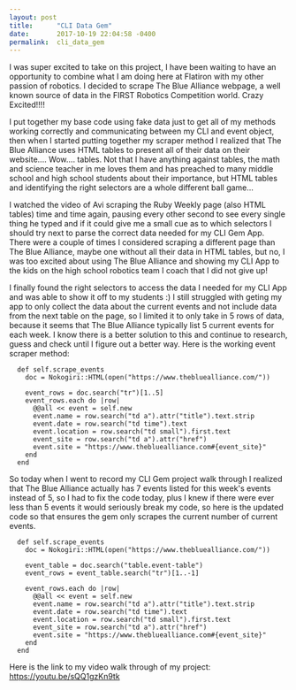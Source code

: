 ```yaml
---
layout: post
title:      "CLI Data Gem"
date:       2017-10-19 22:04:58 -0400
permalink:  cli_data_gem
---
```



I was super excited to take on this project, I have been waiting to have an opportunity to combine what I am doing here at Flatiron with my other passion of robotics.  I decided to scrape The Blue Alliance webpage, a well known source of data in the FIRST Robotics Competition world.  Crazy Excited!!!!

I put together my base code using fake data just to get all of my methods working correctly and communicating between my CLI and event object, then when I started putting together my scraper method I realized that The Blue Alliance uses HTML tables to present all of their data on their website.... Wow.... tables.  Not that I have anything against tables, the math and science teacher in me loves them and has preached to many middle school and high school students about their importance, but HTML tables and identifying the right selectors are a whole different ball game...

I watched the video of Avi scraping the Ruby Weekly page (also HTML tables) time and time again, pausing every other second to see every single thing he typed and if it could give me a small cue as to which selectors I should try next to parse the correct data needed for my CLI Gem App.  There were a couple of times I considered scraping a different page than The Blue Alliance, maybe one without all their data in HTML tables, but no, I was too excited about using The Blue Alliance and showing my CLI App to the kids on the high school robotics team I coach that I did not give up!

I finally found the right selectors to access the data I needed for my CLI App and was able to show it off to my students :)  I still struggled with geting my app to only collect the data about the current events and not include data from the next table on the page, so I limited it to only take in 5 rows of data, because it seems that The Blue Alliance typically list 5 current events for each week.  I know there is a better solution to this and continue to research, guess and check until I figure out a better way.  Here is the working event scraper method:

```
  def self.scrape_events
    doc = Nokogiri::HTML(open("https://www.thebluealliance.com/"))

    event_rows = doc.search("tr")[1..5]
    event_rows.each do |row|
      @@all << event = self.new
      event.name = row.search("td a").attr("title").text.strip
      event.date = row.search("td time").text
      event.location = row.search("td small").first.text
      event_site = row.search("td a").attr("href")
      event.site = "https://www.thebluealliance.com#{event_site}"
    end
  end
```

So today when I went to record my CLI Gem project walk through I realized that The Blue Alliance actually has 7 events listed for this week's events instead of 5, so I had to fix the code today, plus I knew if there were ever less than 5 events it would seriously break my code, so here is the updated code so that ensures the gem only scrapes the current number of current events.

```
  def self.scrape_events
    doc = Nokogiri::HTML(open("https://www.thebluealliance.com/"))

    event_table = doc.search("table.event-table")
    event_rows = event_table.search("tr")[1..-1]

    event_rows.each do |row|
      @@all << event = self.new
      event.name = row.search("td a").attr("title").text.strip
      event.date = row.search("td time").text
      event.location = row.search("td small").first.text
      event_site = row.search("td a").attr("href")
      event.site = "https://www.thebluealliance.com#{event_site}"
    end
  end
```

Here is the link to my video walk through of my project:
https://youtu.be/sQQ1gzKn9tk
